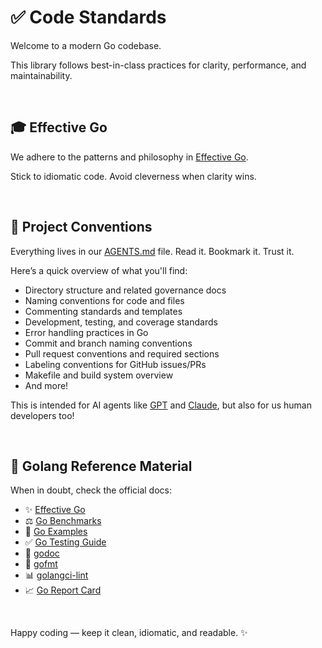 # ✅ Code Standards

Welcome to a modern Go codebase.

This library follows best-in-class practices for clarity, performance, and maintainability.

<br/>

## 🎓 Effective Go

We adhere to the patterns and philosophy in [Effective Go](https://golang.org/doc/effective_go.html).

Stick to idiomatic code. Avoid cleverness when clarity wins.

<br/>

## 🧰 Project Conventions

Everything lives in our [AGENTS.md](./AGENTS.md) file. Read it. Bookmark it. Trust it.

Here’s a quick overview of what you'll find:
- Directory structure and related governance docs
- Naming conventions for code and files
- Commenting standards and templates
- Development, testing, and coverage standards
- Error handling practices in Go
- Commit and branch naming conventions
- Pull request conventions and required sections
- Labeling conventions for GitHub issues/PRs
- Makefile and build system overview
- And more!

This is intended for AI agents like [GPT](https://chatgpt.com/) and [Claude](https://claude.ai), but also for us human developers too!

<br/>

## 📄 Golang Reference Material

When in doubt, check the official docs:

* ✨ [Effective Go](https://golang.org/doc/effective_go.html)
* ⚖️ [Go Benchmarks](https://golang.org/pkg/testing/#hdr-Benchmarks)
* 📖 [Go Examples](https://golang.org/pkg/testing/#hdr-Examples)
* ✅ [Go Testing Guide](https://golang.org/pkg/testing/)
* 📃 [godoc](https://pkg.go.dev/golang.org/x/tools/cmd/godoc)
* 🔧 [gofmt](https://golang.org/cmd/gofmt/)
* 📊 [golangci-lint](https://golangci-lint.run/)
* 📈 [Go Report Card](https://goreportcard.com/)

<br/>

Happy coding — keep it clean, idiomatic, and readable. ✨
